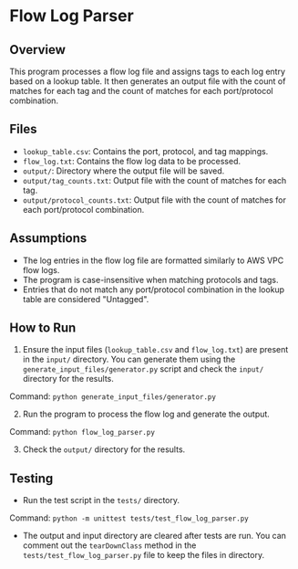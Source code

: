 # Flow Log Parser

## Overview

This program processes a flow log file and assigns tags to each log entry based on a lookup table. It then generates an output file with the count of matches for each tag and the count of matches for each port/protocol combination.

## Files

- `lookup_table.csv`: Contains the port, protocol, and tag mappings.
- `flow_log.txt`: Contains the flow log data to be processed.
- `output/`: Directory where the output file will be saved.
- `output/tag_counts.txt`: Output file with the count of matches for each tag.
- `output/protocol_counts.txt`: Output file with the count of matches for each port/protocol combination.

## Assumptions

- The log entries in the flow log file are formatted similarly to AWS VPC flow logs.
- The program is case-insensitive when matching protocols and tags.
- Entries that do not match any port/protocol combination in the lookup table are considered "Untagged".

## How to Run

1. Ensure the input files (`lookup_table.csv` and `flow_log.txt`) are present in the `input/` directory. You can generate them using the `generate_input_files/generator.py` script and check the `input/` directory for the results.

Command: `python generate_input_files/generator.py`

2. Run the program to process the flow log and generate the output.

Command: `python flow_log_parser.py`

3. Check the `output/` directory for the results.

## Testing

- Run the test script in the `tests/` directory.

Command: `python -m unittest tests/test_flow_log_parser.py`

- The output and input directory are cleared after tests are run. You can comment out the `tearDownClass` method in the `tests/test_flow_log_parser.py` file to keep the files in directory.
